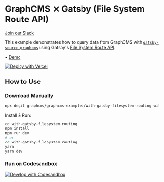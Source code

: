 # GraphCMS ⨯ Gatsby (File System Route API)

[Join our Slack](https://slack.graphcms.com)

This example demonstrates how to query data from GraphCMS with [`gatsby-source-graphcms`](https://github.com/GraphCMS/gatsby-source-graphcms) using Gatsby's [File System Route API](https://www.gatsbyjs.com/docs/file-system-page-creation).

• [Demo](https://graphcms-with-gatsby.now.sh)

[![Deploy with Vercel](https://vercel.com/button)](https://vercel.com/import/project?template=https://github.com/GraphCMS/graphcms-examples/tree/master/with-gatsby-filesystem-routing)

## How to Use

### Download Manually

```bash
npx degit graphcms/graphcms-examples/with-gatsby-filesystem-routing with-gatsby-filesystem-routing
```

Install & Run:

```bash
cd with-gatsby-filesystem-routing
npm install
npm run dev
# or
cd with-gatsby-filesystem-routing
yarn
yarn dev
```

### Run on Codesandbox

[![Develop with Codesandbox](https://codesandbox.io/static/img/play-codesandbox.svg)](https://codesandbox.io/s/github/GraphCMS/graphcms-examples/tree/master/with-gatsby-filesystem-routing)
